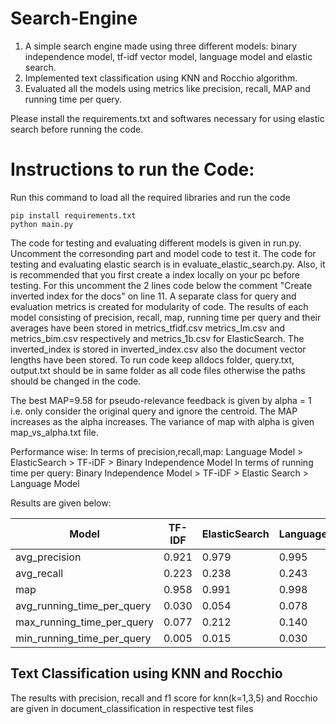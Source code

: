 # Search-Engine
1. A simple search engine made using three different models: binary independence model, tf-idf vector model, language model and elastic search.
2. Implemented text classification using KNN and Rocchio algorithm.
3. Evaluated all the models using metrics like precision, recall, MAP and running time per query.

Please install the requirements.txt and softwares necessary for using elastic search before running the code.

# Instructions to run the Code:
Run this command to load all the required libraries and run the code
```
pip install requirements.txt
python main.py
```

The code for testing and evaluating different models is given in run.py. Uncomment the corresonding part and model code to test it.
The code for testing and evaluating elastic search is in evaluate_elastic_search.py.
Also, it is recommended that you first create a index locally on your pc before testing. For this uncomment the 2 lines code below the comment "Create inverted index for the docs" on line 11. 
A separate class for query and evaluation metrics is created for modularity of code.
The results of each model consisting of precision, recall, map, running time per query and their averages have been stored in metrics_tfidf.csv metrics_lm.csv and metrics_bim.csv respectively and metrics_1b.csv for ElasticSearch.
The inverted_index is stored in inverted_index.csv also the document vector lengths have been stored.
To run code keep alldocs folder, query.txt, output.txt should be in same folder as all code files otherwise the paths should be changed in the code.

The best MAP=9.58 for pseudo-relevance feedback is given by alpha = 1 i.e. only consider the original query and ignore the centroid. The MAP increases as the alpha increases. The variance of map with alpha is given map_vs_alpha.txt file. 

Performance wise:
In terms of precision,recall,map: Language Model > ElasticSearch > TF-iDF > Binary Independence Model
In terms of running time per query: Binary Independence Model > TF-iDF > Elastic Search > Language Model

Results are given below:

| Model                      | TF-IDF | ElasticSearch | LanguageModel | BinaryIndependenceModel |
|----------------------------|--------|---------------|---------------|-------------------------|
| avg_precision              | 0.921  | 0.979         | 0.995         | 0.626                   |
| avg_recall                 | 0.223  | 0.238         | 0.243         | 0.152                   |
| map                        | 0.958  | 0.991         | 0.998         | 0.674                   |
| avg_running_time_per_query | 0.030  | 0.054         | 0.078         | 0.008                   |
| max_running_time_per_query | 0.077  | 0.212         | 0.140         | 0.023                   |
| min_running_time_per_query | 0.005  | 0.015         | 0.030         | 0.002                   |

## Text Classification using KNN and Rocchio
The results with precision, recall and f1 score for knn(k=1,3,5) and Rocchio are given in document_classification in respective test files

